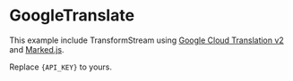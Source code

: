 # GoogleTranslate

This example include TransformStream using [Google Cloud Translation v2](https://cloud.google.com/translate/docs/translating-text) and [Marked.js](https://marked.js.org/).

Replace `{API_KEY}` to yours.
